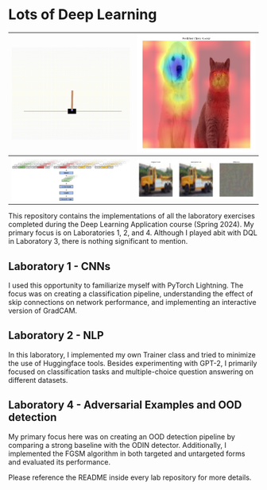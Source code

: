 # Lots of Deep Learning

<center>

| ![](/laboratory_3/docs/Screencast%20from%2007-25-2024%2006_15_08%20PM.gif)  | ![](/laboratory_1/doc/dog.png)  
|:-:|:-:|
|![](/laboratory_2/doc/QA_model.png)   | ![](/laboratory_4/doc/fsgm.png)  |

</center>



This repository contains the implementations of all the laboratory exercises completed during the Deep Learning Application course (Spring 2024). My primary focus is on Laboratories 1, 2, and 4. Although I played abit with DQL in Laboratory 3, there is nothing significant to mention.

## Laboratory 1 - CNNs

I used this opportunity to familiarize myself with PyTorch Lightning. The focus was on creating a classification pipeline, understanding the effect of skip connections on network performance, and implementing an interactive version of GradCAM.

## Laboratory 2 - NLP

In this laboratory, I implemented my own Trainer class and tried to minimize the use of Huggingface tools. Besides experimenting with GPT-2, I primarily focused on classification tasks and multiple-choice question answering on different datasets.

## Laboratory 4 - Adversarial Examples and OOD detection

My primary focus here was on creating an OOD detection pipeline by comparing a strong baseline with the ODIN detector. Additionally, I implemented the FGSM algorithm in both targeted and untargeted forms and evaluated its performance.

Please reference the README inside every lab repository for more details.
